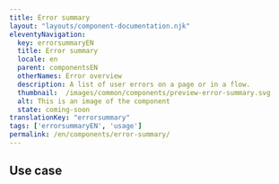 ```yaml
---
title: Error summary
layout: "layouts/component-documentation.njk"
eleventyNavigation:
  key: errorsummaryEN
  title: Error summary
  locale: en
  parent: componentsEN
  otherNames: Error overview
  description: A list of user errors on a page or in a flow.
  thumbnail:  /images/common/components/preview-error-summary.svg
  alt: This is an image of the component
  state: coming-soon
translationKey: "errorsummary"
tags: ['errorsummaryEN', 'usage']
permalink: /en/components/error-summary/
---
```


## Use case

